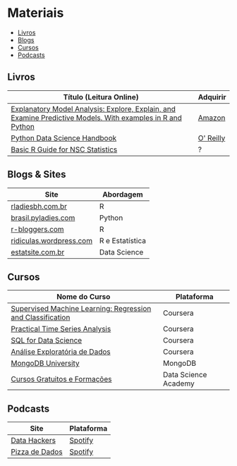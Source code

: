 # Materiais

* [Livros](#Livros)
* [Blogs](#blogs--sites)
* [Cursos](#Cursos)
* [Podcasts](#Podcasts)

## Livros

|Título (Leitura Online)| Adquirir|
|-|-|
|[Explanatory Model Analysis: Explore, Explain, and Examine Predictive Models. With examples in R and Python](https://ema.drwhy.ai/)|[Amazon](https://www.amazon.com.br/Explanatory-Model-Analysis-Explore-Predictive/dp/0367135590)
|[Python Data Science Handbook](https://jakevdp.github.io/PythonDataScienceHandbook/)|[O' Reilly](https://www.oreilly.com/library/view/python-data-science/9781491912126/)|
|[Basic R Guide for NSC Statistics](https://bookdown.org/dli/rguide/)| ? |

## Blogs & Sites

|Site | Abordagem|
|-|-|
|[rladiesbh.com.br](https://rladiesbh.com.br/)|R|
|[brasil.pyladies.com](https://brasil.pyladies.com/)|Python|
|[r-bloggers.com](https://www.r-bloggers.com/)|R|
|[ridiculas.wordpress.com](https://ridiculas.wordpress.com/)|R e Estatística|
|[estatsite.com.br](http://estatsite.com.br/)|Data Science|

## Cursos

|Nome do Curso | Plataforma|
|-|-|
|[Supervised Machine Learning: Regression and Classification](https://coursera.org/share/1bd100f620e35029edc3601672059494)|Coursera|
|[Practical Time Series Analysis](https://coursera.org/share/d4ffad06b75a5741d81227718f6f091e)|Coursera|
|[SQL for Data Science](https://coursera.org/share/ea1ec2879c6828e05183d849c2561311)|Coursera|
|[Análise Exploratória de Dados](https://coursera.org/share/2e7ddabc75d435be588d9eb9a8c1fb79)|Coursera|
|[MongoDB University](https://university.mongodb.com/)|MongoDB|
|[Cursos Gratuitos e Formações](https://www.datascienceacademy.com.br/courses)| Data Science Academy|

## Podcasts

|Site | Plataforma|
|-|-|
|[Data Hackers](https://datahackers.com.br/)| [Spotify](https://open.spotify.com/show/1oMIHOXsrLFENAeM743g93)|
|[Pizza de Dados](https://podcast.pizzadedados.com/) | [Spotify](https://open.spotify.com/show/5k0Ei0MSg5BuiHshr43aSg)|
